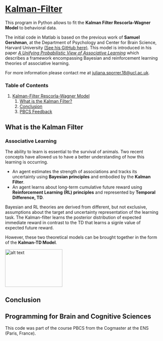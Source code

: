 [Kalman-Filter](https://jusporrer.github.io/PCBS-Kalman-Filter/)
================

This program in Python allows to fit the **Kalman Filter Rescorla-Wagner Model** to behavioral data.

The initial code in Matlab is based on the previous work of **Samuel Gershman**, at the Department of Psychology and Center for Brain Science, Harvard University [(See his GitHub here)](https://github.com/sjgershm/KF-learning). This model is introduced in his paper [*A Unifying Probabilistic View of Associative Learning*](https://journals.plos.org/ploscompbiol/article/file?id=10.1371/journal.pcbi.1004567&type=printable) which describes a framework encompassing Bayesian and reinforcement learning theories of associative learning. 

For more information please contact me at <juliana.sporrer.18@ucl.ac.uk>.


### Table of Contents

1. [Kalman-Filter Rescorla-Wagner Model](#Kalman-Filter)
    1. [What is the Kalman Filter?](#What-is-the-Kalman-Filter)
    1. [Conclusion](#conclusion)
    1. [PBCS Feedback](#Programming-for-Brain-and-Cognitive-Sciences)



## What is the Kalman Filter 

### Associative Learning 

The ability to learn is essential to the survival of animals. Two recent concepts have allowed us to have a better understanding of how this learning is occurring. 
- An agent estimates the strength of associations and tracks its uncertainty using **Bayesian principles** and embodied by the **Kalman Filter**. 
- An agent learns about long-term cumulative future reward using **Reinforcement Learning (RL) principles** and represented by **Temporal Difference, TD**. 

Bayesian and RL theories are derived from different, but not exclusive, assumptions about the target and uncertainty representation of the learning task. The Kalman-filter learns the posterior distribution of expected immediate reward in contrast to the TD that learns a signle value of expected future reward.   

However, these two theoretical models can be brought together in the form of the **Kalman-TD Model**. 


<img src="https://github.com/jusporrer/PCBS-Kalman-Filter/blob/master/FIG1.JPG" alt="alt text" width="186.8" height="123.2">
 



## Conclusion 

## Programming for Brain and Cognitive Sciences

This code was part of the course PBCS from the Cogmaster at the ENS (Paris, France). 






